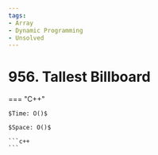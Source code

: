 ```yaml
---
tags:
- Array
- Dynamic Programming
- Unsolved
---
```



# 956. Tallest Billboard

=== "C++"

    $Time: O()$

    $Space: O()$

    ```c++
    ```